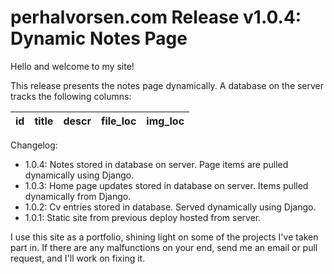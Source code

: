 # perhalvorsen.com Release v1.0.4: Dynamic Notes Page

Hello and welcome to my site!


This release presents the notes page dynamically. A database on the server tracks the following columns:

|  id  |  title  |  descr  |  file_loc  |  img_loc  |
|------|---------|---------|------------|-----------|


Changelog:
- 1.0.4: Notes stored in database on server. Page items are pulled dynamically using Django.
- 1.0.3: Home page updates stored in database on server. Items pulled dynamically from Django.
- 1.0.2: Cv entries stored in database. Served dynamically using Django.
- 1.0.1: Static site from previous deploy hosted from server. 



I use this site as a portfolio, shining light on some of the projects I've taken part in. 
If there are any malfunctions on your end, send me an email or pull request, and I'll work on 
fixing it. 
